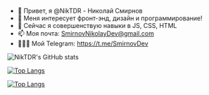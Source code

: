 - 👋 Привет, я @NikTDR - Николай Смирнов
- 👀 Меня интересует фронт-энд, дизайн и программирование!
- 🌱 Сейчас я совершенствую навыки в JS, CSS, HTML
- 📫 Моя почта: SmirnovNikolayDev@gmail.com
- 👨🏽‍💻 Мой Telegram: https://t.me/SmirnovDev

 ![NikTDR's GitHub stats](https://github-readme-stats.vercel.app/api?username=NikTDR&show_icons=true&theme=cobalt&count_private=true)
 <!--- --->
 [![Top Langs](https://github-readme-stats.vercel.app/api/top-langs/?username=NikTDR&count_private=true)](https://github.com/NikTDR/github-readme-stats)
 
 [![Top Langs](https://github-readme-stats.vercel.app/api/top-langs?username=NikTDR)](https://github.com/NikTDR/github-readme-stats)



<!--
**NikTDR/NikTDR** is a ✨ _special_ ✨ repository because its `README.md` (this file) appears on your GitHub profile.

Here are some ideas to get you started:

- 🔭 I’m currently working on ...
- 🌱 I’m currently learning ...
- 👯 I’m looking to collaborate on ...
- 🤔 I’m looking for help with ...
- 💬 Ask me about ...
- 📫 How to reach me: ...
- 😄 Pronouns: ...
- ⚡ Fun fact: ...
-->
